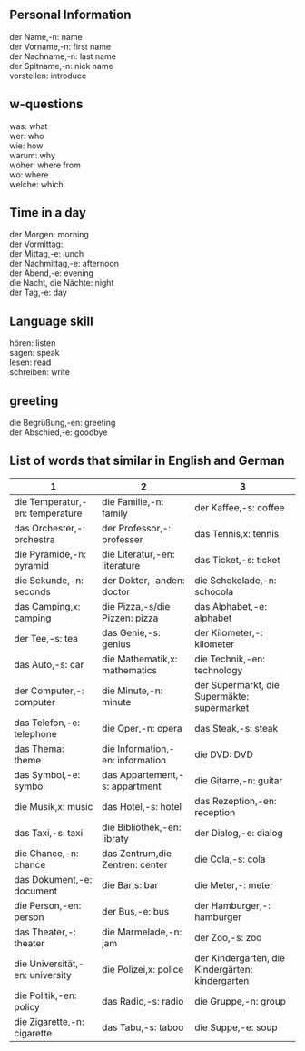 ## Personal Information
der Name,-n: name <br>
der Vorname,-n: first name<br>
der Nachname,-n: last name<br>
der Spitname,-n: nick name<br>
vorstellen: introduce<br>


## w-questions
was: what<br>
wer: who<br>
wie: how<br>
warum: why<br>
woher: where from<br>
wo: where<br>
welche: which<br>

## Time in a day
der Morgen: morning<br>
der Vormittag: <br>
der Mittag,-e: lunch<br>
der Nachmittag,-e: afternoon<br>
der Abend,-e: evening<br>
die Nacht, die Nächte: night<br>
der Tag,-e: day<br>

## Language skill
hören: listen<br>
sagen: speak<br>
lesen: read<br>
schreiben: write<br>

## greeting
die Begrüßung,-en: greeting <br>
der Abschied,-e: goodbye<br>

## List of words that similar in English and German
|   1  | 2 |  3|
| -------- | ------- | ------- |
| die Temperatur,-en: temperature |  die Familie,-n: family  | der Kaffee,-s: coffee|
| das Orchester,-: orchestra |  der Professor,-: professer |   das Tennis,x: tennis|
| die Pyramide,-n: pyramid | die Literatur,-en: literature  | das Ticket,-s: ticket|
| die Sekunde,-n: seconds |   der Doktor,-anden: doctor  | die Schokolade,-n: schocola|
| das Camping,x: camping |  die Pizza,-s/die Pizzen: pizza | das Alphabet,-e: alphabet |
| der Tee,-s: tea |  das Genie,-s: genius | der Kilometer,-: kilometer |
| das Auto,-s: car|   die Mathematik,x: mathematics| die Technik,-en: technology |
| der Computer,-: computer|   die Minute,-n: minute  | der Supermarkt, die Supermäkte: supermarket |
| das Telefon,-e: telephone|   die Oper,-n: opera | das Steak,-s: steak |
| das Thema: theme  |   die Information,-en: information  | die DVD: DVD|
| das Symbol,-e: symbol |  das Appartement,-s: appartment  | die Gitarre,-n: guitar|
| die Musik,x: music |  das Hotel,-s: hotel |   das Rezeption,-en: reception|
| das Taxi,-s: taxi | die Bibliothek,-en: libraty  | der Dialog,-e: dialog|
| die Chance,-n: chance |   das Zentrum,die Zentren: center  | die Cola,-s: cola|
| das Dokument,-e: document |  die Bar,s: bar | die Meter,-: meter |
| die Person,-en: person<br> |  der Bus,-e: bus | der Hamburger,-: hamburger |
| das Theater,-: theater|   die Marmelade,-n: jam| der Zoo,-s: zoo |
| die Universität,-en: university|   die Polizei,x: police  | der Kindergarten, die Kindergärten: kindergarten |
| die Politik,-en: policy|   das Radio,-s: radio | die Gruppe,-n: group |
| die Zigarette,-n: cigarette| das Tabu,-s: taboo | die Suppe,-e: soup |















